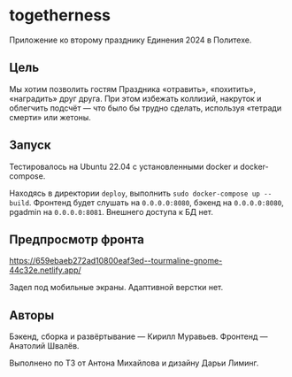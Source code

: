 # togetherness

Приложение ко второму празднику Единения 2024 в Политехе.

## Цель

Мы хотим позволить гостям Праздника «отравить», «похитить», «наградить» друг друга. При этом избежать коллизий, накруток и облегчить подсчёт — что было бы трудно сделать, используя «тетради смерти» или жетоны.

## Запуск

Тестировалось на Ubuntu 22.04 с установленными docker и docker-compose.

Находясь в директории `deploy`, выполнить `sudo docker-compose up --build`. Фронтенд будет слушать на `0.0.0.0:8080`, бэкенд на `0.0.0.0:8080`, pgadmin на `0.0.0.0:8081`. Внешнего доступа к БД нет.


## Предпросмотр фронта

https://659ebaeb272ad10800eaf3ed--tourmaline-gnome-44c32e.netlify.app/

Задел под мобильные экраны. Адаптивной верстки нет.

## Авторы

Бэкенд, сборка и развёртывание — Кирилл Муравьев. Фронтенд — Анатолий Швалёв.

Выполнено по ТЗ от Антона Михайлова и дизайну Дарьи Лиминг.
